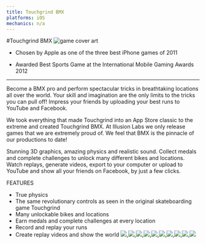 ```yaml
---
title: Touchgrind BMX
platforms: iOS
mechanics: n/a
---
```

#Touchgrind BMX
![game cover art](//images.igdb.com/igdb/image/upload/t_thumb/irpyfnsxrezr12jmikun.jpg "Logo Title Text 1")
- Chosen by Apple as one of the three best iPhone games of 2011 

- Awarded Best Sports Game at the International Mobile Gaming Awards 2012

---------------------------------------------------

Become a BMX pro and perform spectacular tricks in breathtaking locations all over the world. Your skill and imagination are the only limits to the tricks you can pull off! Impress your friends by uploading your best runs to YouTube and Facebook.

We took everything that made Touchgrind into an App Store classic to the extreme and created Touchgrind BMX. At Illusion Labs we only release games that we are extremely proud of. We feel that BMX is the pinnacle of our productions to date!

Stunning 3D graphics, amazing physics and realistic sound. Collect medals and complete challenges to unlock many different bikes and locations. Watch replays, generate videos, export to your computer or upload to YouTube and show all your friends on Facebook, by just a few clicks.

FEATURES
- True physics
- The same revolutionary controls as seen in the original skateboarding game Touchgrind
- Many unlockable bikes and locations
- Earn medals and complete challenges at every location
- Record and replay your runs
- Create replay videos and show the world
<img src="//images.igdb.com/igdb/image/upload/t_thumb/jd0lm9eqdsbfedc9yxsq.jpg"/>,<img src="//images.igdb.com/igdb/image/upload/t_thumb/pnbdrapn0iaovz06po7y.jpg"/>,<img src="//images.igdb.com/igdb/image/upload/t_thumb/zl22eugh6gtaxicwn2a3.jpg"/>,<img src="//images.igdb.com/igdb/image/upload/t_thumb/kiutyppehrakrvfkbvjb.jpg"/>,<img src="//images.igdb.com/igdb/image/upload/t_thumb/qmfixesayogbdiriymfm.jpg"/>,<img src="//images.igdb.com/igdb/image/upload/t_thumb/phabsj9zgpifimkk2zz3.jpg"/>,<img src="//images.igdb.com/igdb/image/upload/t_thumb/qzmoiatddbllsvok2dng.jpg"/>,<img src="//images.igdb.com/igdb/image/upload/t_thumb/wxa88ohxaxapsvrqdg79.jpg"/>,<img src="//images.igdb.com/igdb/image/upload/t_thumb/bmub3leauhvvrokmt39o.jpg"/>,<img src="//images.igdb.com/igdb/image/upload/t_thumb/ekofzuuk0beepygnvl3u.jpg"/>
